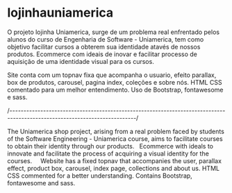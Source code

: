 # lojinhauniamerica
 O projeto lojinha Uniamerica, surge de um problema real enfrentado pelos alunos do curso de Engenharia de Software - Uniamerica, tem como objetivo facilitar cursos a obterem sua identidade atavés de nossos produtos.
 Ecommerce com ideais de inovar e facilitar processo de aquisição de uma identidade visual para os cursos.
 
 Site conta com um topnav fixa que acompanha o usuario, efeito parallax, box de produtos, carousel, pagina index, coleções e sobre nós.
HTML CSS comentado para um melhor entendimento.
Uso de Bootstrap, fontawesome e sass.

/*---------------------------------------------------------------------------------------------------------------------------*/

The Uniamerica shop project, arising from a real problem faced by students of the Software Engineering - Uniamerica course, aims to facilitate courses to obtain their identity through our products.
  Ecommerce with ideals to innovate and facilitate the process of acquiring a visual identity for the courses.
 
  Website has a fixed topnav that accompanies the user, parallax effect, product box, carousel, index page, collections and about us.
HTML CSS commented for a better understanding.
Contains Bootstrap, fontawesome and sass.
